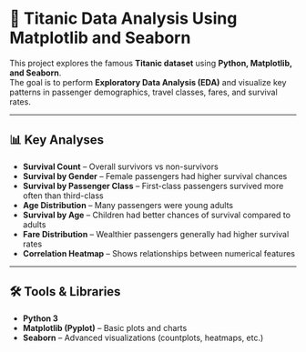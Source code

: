 # 🚢 Titanic Data Analysis Using Matplotlib and Seaborn

This project explores the famous **Titanic dataset** using **Python, Matplotlib, and Seaborn**.  
The goal is to perform **Exploratory Data Analysis (EDA)** and visualize key patterns in passenger demographics, travel classes, fares, and survival rates.

---

## 📊 Key Analyses

- **Survival Count** – Overall survivors vs non-survivors  
- **Survival by Gender** – Female passengers had higher survival chances  
- **Survival by Passenger Class** – First-class passengers survived more often than third-class  
- **Age Distribution** – Many passengers were young adults  
- **Survival by Age** – Children had better chances of survival compared to adults  
- **Fare Distribution** – Wealthier passengers generally had higher survival rates  
- **Correlation Heatmap** – Shows relationships between numerical features  

---

## 🛠️ Tools & Libraries

- **Python 3**   
- **Matplotlib (Pyplot)** – Basic plots and charts  
- **Seaborn** – Advanced visualizations (countplots, heatmaps, etc.)  
